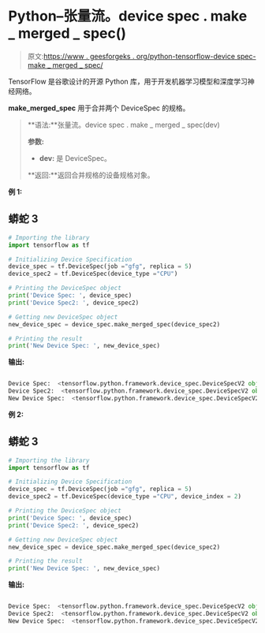 # Python–张量流。device spec . make _ merged _ spec()

> 原文:[https://www . geesforgeks . org/python-tensorflow-device spec-make _ merged _ spec/](https://www.geeksforgeeks.org/python-tensorflow-devicespec-make_merged_spec/)

TensorFlow 是谷歌设计的开源 Python 库，用于开发机器学习模型和深度学习神经网络。

**make_merged_spec** 用于合并两个 DeviceSpec 的规格。

> **语法:**张量流。device spec . make _ merged _ spec(dev)
> 
> **参数:**
> 
> *   **dev:** 是 DeviceSpec。
> 
> **返回:**返回合并规格的设备规格对象。

**例 1:**

## 蟒蛇 3

```py
# Importing the library
import tensorflow as tf

# Initializing Device Specification
device_spec = tf.DeviceSpec(job ="gfg", replica = 5)
device_spec2 = tf.DeviceSpec(device_type ="CPU")

# Printing the DeviceSpec object
print('Device Spec: ', device_spec)
print('Device Spec2: ', device_spec2)

# Getting new DeviceSpec object
new_device_spec = device_spec.make_merged_spec(device_spec2)

# Printing the result
print('New Device Spec: ', new_device_spec)
```

**输出:**

```py

Device Spec:  <tensorflow.python.framework.device_spec.DeviceSpecV2 object at 0x7fad779e4d08>
Device Spec2:  <tensorflow.python.framework.device_spec.DeviceSpecV2 object at 0x7fadb9428228>
New Device Spec:  <tensorflow.python.framework.device_spec.DeviceSpecV2 object at 0x7fad779e4ca8>

```

**例 2:**

## 蟒蛇 3

```py
# Importing the library
import tensorflow as tf

# Initializing Device Specification
device_spec = tf.DeviceSpec(job ="gfg", replica = 5)
device_spec2 = tf.DeviceSpec(device_type ="CPU", device_index = 2)

# Printing the DeviceSpec object
print('Device Spec: ', device_spec)
print('Device Spec2: ', device_spec2)

# Getting new DeviceSpec object
new_device_spec = device_spec.make_merged_spec(device_spec2)

# Printing the result
print('New Device Spec: ', new_device_spec)
```

**输出:**

```py

Device Spec:  <tensorflow.python.framework.device_spec.DeviceSpecV2 object at 0x7fad779e4e28>
Device Spec2:  <tensorflow.python.framework.device_spec.DeviceSpecV2 object at 0x7fad779e4d08>
New Device Spec:  <tensorflow.python.framework.device_spec.DeviceSpecV2 object at 0x7fadb9428228>

```